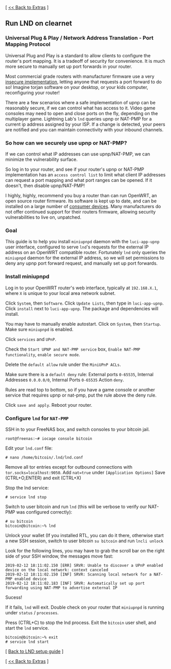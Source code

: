 [ [<< Back to Extras](https://github.com/seth586/guides/blob/master/FreeNAS/extras.md) ]
## Run LND on clearnet

### Universal Plug & Play / Network Address Translation - Port Mapping Protocol

Universal Plug and Play is a standard to allow clients to configure the router's port mapping. It is a tradeoff of security for convenience. It is much more secure to manually set up port forwards in your router.

Most commercial grade routers with manufacturer firmware use a very [insecure implementation](https://www.howtogeek.com/122487/htg-explains-is-upnp-a-security-risk/), letting anyone that requests a port forward to do so! Imagine torjan software on your desktop, or your kids computer, reconfiguring your router! 

There are a few scenarios where a safe implementation of upnp can be reasonably secure, if we can control what has access to it. Video game consoles may need to open and close ports on the fly, depending on the multiplayer game. Lightning Lab's `lnd` queries upnp or NAT-PMP for a current ip address assigned by your ISP. If a change is detected, your peers are notified and you can maintain connectivity with your inbound channels.

### So how can we securely use upnp or NAT-PMP?

If we can control what IP addresses can use upnp/NAT-PMP, we can minimize the vulnerability surface. 

So log in to your router, and see if your router's upnp or NAT-PMP implementation has an `access control list` to limit what client IP addresses can request a port mapping and what port ranges can be opened. If it doesn't, then disable upnp/NAT-PMP! 

I highly, highly, recommend you buy a router than can run OpenWRT, an open source router firmware. Its software is kept up to date, and can be installed on a large number of [consumer devices](https://openwrt.org/supported_devices). Many manufacturers do not offer continued support for their routers firmware, allowing security vulnerabilities to live on, unpatched.

### Goal

This guide is to help you install `miniupnpd` daemon with the `luci-app-upnp` user interface, configured to serve `lnd`'s requests for the external IP address on an OpenWRT compatible router. Fortunately `lnd` only queries the `miniupnpd` daemon for the external IP address, so we will set permissions to deny any upnp port forward request, and manually set up port forwards.

### Install miniupnpd

Log in to your OpenWRT router's web interface, typically at `192.168.X.1`, where `X` is unique to your local area network subnet.

Click `System`, then `Software`. Click `Update Lists`, then type in `luci-app-upnp`. Click `install` next to `luci-app-upnp`. The package and dependencies will install. 

You may have to manually enable autostart. Click on `System`, then `Startup`. Make sure `miniupnpd` is enabled. 

Click `services` and `UPnP`. 

Check the `Start UPNP and NAT-PMP service` box, `Enable NAT-PMP functionality`, `enable secure mode`. 

Delete the `default allow` rule under the `MiniUPnP ACLs`. 

Make sure there is a `default deny` rule: External ports `0-65535`, Internal Addresses `0.0.0.0/0`, Internal Ports `0-65535` Action `deny`.

Rules are read top to bottom, so if you have a game console or another service that requires upnp or nat-pmp, put the rule above the deny rule.

Click `save and apply`. Reboot your router.

### Configure `lnd` for `NAT-PMP`
SSH in to your FreeNAS box, and switch consoles to your bitcoin jail.
```
root@freenas:~# iocage console bitcoin
```

Edit your `lnd.conf` file:
```
# nano /home/bitcoin/.lnd/lnd.conf
```
Remove all tor entries except for outbound connections with `tor.socks=localhost:9050`. Add `nat=true` under `[Application Options]`
Save (CTRL+O,ENTER) and exit (CTRL+X)

Stop the lnd service:
```
# service lnd stop
```
Switch to user bitcoin and run `lnd` (this will be verbose to verify our NAT-PMP was configured correctly):
```
# su bitcoin
bitcoin@bitcoin:~% lnd
```
 Unlock your wallet (If you installed RTL, you can do it there, otherwise start a new SSH session, switch to user bitcoin `su bitcoin` and run `lncli unlock`

Look for the following lines, you may have to grab the scroll bar on the right side of your SSH window, the messages move fast:
```
2019-02-12 18:11:02.150 [ERR] SRVR: Unable to discover a UPnP enabled device on the local network: context canceled
2019-02-12 18:11:02.150 [INF] SRVR: Scanning local network for a NAT-PMP enabled device
2019-02-12 18:11:02.183 [INF] SRVR: Automatically set up port forwarding using NAT-PMP to advertise external IP

```
Sucess! 

If it fails, `lnd` will exit. Double check on your router that `miniupnpd` is running under `status` / `processes`.

Press (CTRL+C) to stop the lnd process. Exit the `bitcoin` user shell, and start the `lnd` service.
```
bitcoin@bitcoin:~% exit
# service lnd start
```

[ [Back to LND setup guide](https://github.com/seth586/guides/blob/master/FreeNAS/freenas_5_lnd.md) ]

[ [<< Back to Extras](https://github.com/seth586/guides/blob/master/FreeNAS/extras.md) ]
